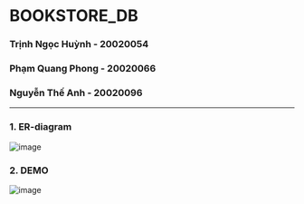 # BOOKSTORE_DB
### Trịnh Ngọc Huỳnh - 20020054
### Phạm Quang Phong - 20020066
### Nguyễn Thế Anh - 20020096
***

### 1. ER-diagram
![image](https://user-images.githubusercontent.com/40020471/160284976-d9d44089-d8bd-402f-a145-7d30514db59c.png)


### 2. DEMO
![image](https://user-images.githubusercontent.com/40020471/165811006-57e31bdd-a34b-42fd-a699-15db913d9f30.png)
